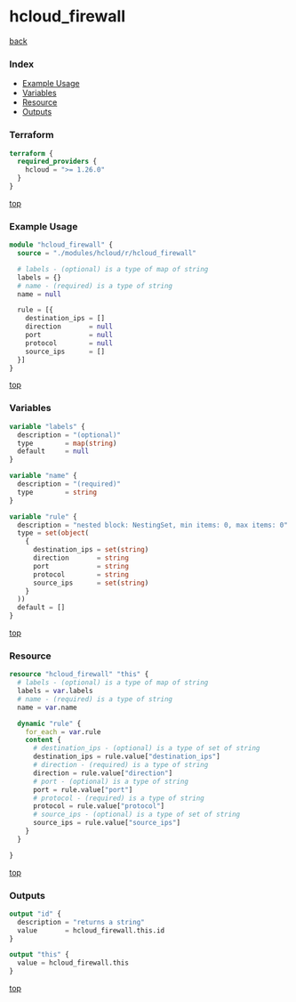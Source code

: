 # hcloud_firewall

[back](../hcloud.md)

### Index

- [Example Usage](#example-usage)
- [Variables](#variables)
- [Resource](#resource)
- [Outputs](#outputs)

### Terraform

```terraform
terraform {
  required_providers {
    hcloud = ">= 1.26.0"
  }
}
```

[top](#index)

### Example Usage

```terraform
module "hcloud_firewall" {
  source = "./modules/hcloud/r/hcloud_firewall"

  # labels - (optional) is a type of map of string
  labels = {}
  # name - (required) is a type of string
  name = null

  rule = [{
    destination_ips = []
    direction       = null
    port            = null
    protocol        = null
    source_ips      = []
  }]
}
```

[top](#index)

### Variables

```terraform
variable "labels" {
  description = "(optional)"
  type        = map(string)
  default     = null
}

variable "name" {
  description = "(required)"
  type        = string
}

variable "rule" {
  description = "nested block: NestingSet, min items: 0, max items: 0"
  type = set(object(
    {
      destination_ips = set(string)
      direction       = string
      port            = string
      protocol        = string
      source_ips      = set(string)
    }
  ))
  default = []
}
```

[top](#index)

### Resource

```terraform
resource "hcloud_firewall" "this" {
  # labels - (optional) is a type of map of string
  labels = var.labels
  # name - (required) is a type of string
  name = var.name

  dynamic "rule" {
    for_each = var.rule
    content {
      # destination_ips - (optional) is a type of set of string
      destination_ips = rule.value["destination_ips"]
      # direction - (required) is a type of string
      direction = rule.value["direction"]
      # port - (optional) is a type of string
      port = rule.value["port"]
      # protocol - (required) is a type of string
      protocol = rule.value["protocol"]
      # source_ips - (optional) is a type of set of string
      source_ips = rule.value["source_ips"]
    }
  }

}
```

[top](#index)

### Outputs

```terraform
output "id" {
  description = "returns a string"
  value       = hcloud_firewall.this.id
}

output "this" {
  value = hcloud_firewall.this
}
```

[top](#index)